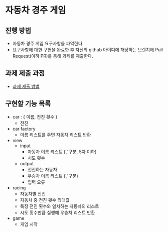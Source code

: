 # 자동차 경주 게임
## 진행 방법
* 자동차 경주 게임 요구사항을 파악한다.
* 요구사항에 대한 구현을 완료한 후 자신의 github 아이디에 해당하는 브랜치에 Pull Request(이하 PR)를 통해 과제를 제출한다.

## 과제 제출 과정
* [과제 제출 방법](https://github.com/next-step/nextstep-docs/tree/master/precourse)

## 구현할 기능 목록
- car : { 이름, 전진 횟수 }
  - 전진
- car factory
  - 이름 리스트를 주면 자동차 리스트 반환
- view
  - input
    - 자동차 이름 리스트 (','구분, 5자 이하)
    - 시도 횟수
  - output
    - 전진하는 자동차
    - 우승차 이름 리스트 (','구분)
    - 입력 오류
- racing
  - 자동차별 전진
  - 자동차 중 전진 횟수 최대값
  - 특정 전진 횟수와 일치하는 자동차의 리스트
  - 시도 횟수만큼 실행해 우승차 리스트 반환
- game
  - 게임 시작
